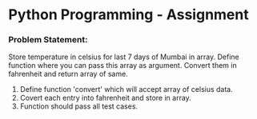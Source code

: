 # Python Programming - Assignment

### Problem Statement:

Store temperature in celsius for last 7 days of Mumbai in array. Define function where you can pass this array as argument. Convert them in fahrenheit and return array of same.
1. Define function 'convert' which will accept array of celsius data.
2. Covert each entry into fahrenheit and store in array.
4. Function should pass all test cases.
